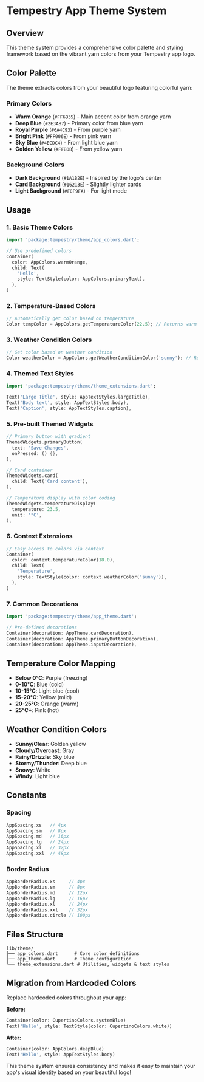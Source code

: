 # Tempestry App Theme System

## Overview
This theme system provides a comprehensive color palette and styling framework based on the vibrant yarn colors from your Tempestry app logo.

## Color Palette
The theme extracts colors from your beautiful logo featuring colorful yarn:

### Primary Colors
- **Warm Orange** (`#FF6B35`) - Main accent color from orange yarn
- **Deep Blue** (`#2E3A87`) - Primary color from blue yarn
- **Royal Purple** (`#6A4C93`) - From purple yarn
- **Bright Pink** (`#FF006E`) - From pink yarn
- **Sky Blue** (`#4ECDC4`) - From light blue yarn
- **Golden Yellow** (`#FFB0B`) - From yellow yarn

### Background Colors
- **Dark Background** (`#1A1B2E`) - Inspired by the logo's center
- **Card Background** (`#16213E`) - Slightly lighter cards
- **Light Background** (`#F8F9FA`) - For light mode

## Usage

### 1. Basic Theme Colors
```dart
import 'package:tempestry/theme/app_colors.dart';

// Use predefined colors
Container(
  color: AppColors.warmOrange,
  child: Text(
    'Hello',
    style: TextStyle(color: AppColors.primaryText),
  ),
)
```

### 2. Temperature-Based Colors
```dart
// Automatically get color based on temperature
Color tempColor = AppColors.getTemperatureColor(22.5); // Returns warm orange
```

### 3. Weather Condition Colors
```dart
// Get color based on weather condition
Color weatherColor = AppColors.getWeatherConditionColor('sunny'); // Returns golden yellow
```

### 4. Themed Text Styles
```dart
import 'package:tempestry/theme/theme_extensions.dart';

Text('Large Title', style: AppTextStyles.largeTitle),
Text('Body text', style: AppTextStyles.body),
Text('Caption', style: AppTextStyles.caption),
```

### 5. Pre-built Themed Widgets
```dart
// Primary button with gradient
ThemedWidgets.primaryButton(
  text: 'Save Changes',
  onPressed: () {},
),

// Card container
ThemedWidgets.card(
  child: Text('Card content'),
),

// Temperature display with color coding
ThemedWidgets.temperatureDisplay(
  temperature: 23.5,
  unit: '°C',
),
```

### 6. Context Extensions
```dart
// Easy access to colors via context
Container(
  color: context.temperatureColor(18.0),
  child: Text(
    'Temperature',
    style: TextStyle(color: context.weatherColor('sunny')),
  ),
)
```

### 7. Common Decorations
```dart
import 'package:tempestry/theme/app_theme.dart';

// Pre-defined decorations
Container(decoration: AppTheme.cardDecoration),
Container(decoration: AppTheme.primaryButtonDecoration),
Container(decoration: AppTheme.inputDecoration),
```

## Temperature Color Mapping
- **Below 0°C**: Purple (freezing)
- **0-10°C**: Blue (cold)
- **10-15°C**: Light blue (cool)
- **15-20°C**: Yellow (mild)
- **20-25°C**: Orange (warm)
- **25°C+**: Pink (hot)

## Weather Condition Colors
- **Sunny/Clear**: Golden yellow
- **Cloudy/Overcast**: Gray
- **Rainy/Drizzle**: Sky blue
- **Stormy/Thunder**: Deep blue
- **Snowy**: White
- **Windy**: Light blue

## Constants
### Spacing
```dart
AppSpacing.xs   // 4px
AppSpacing.sm   // 8px
AppSpacing.md   // 16px
AppSpacing.lg   // 24px
AppSpacing.xl   // 32px
AppSpacing.xxl  // 48px
```

### Border Radius
```dart
AppBorderRadius.xs     // 4px
AppBorderRadius.sm     // 8px
AppBorderRadius.md     // 12px
AppBorderRadius.lg     // 16px
AppBorderRadius.xl     // 24px
AppBorderRadius.xxl    // 32px
AppBorderRadius.circle // 100px
```

## Files Structure
```
lib/theme/
├── app_colors.dart      # Core color definitions
├── app_theme.dart       # Theme configuration
└── theme_extensions.dart # Utilities, widgets & text styles
```

## Migration from Hardcoded Colors
Replace hardcoded colors throughout your app:

**Before:**
```dart
Container(color: CupertinoColors.systemBlue)
Text('Hello', style: TextStyle(color: CupertinoColors.white))
```

**After:**
```dart
Container(color: AppColors.deepBlue)
Text('Hello', style: AppTextStyles.body)
```

This theme system ensures consistency and makes it easy to maintain your app's visual identity based on your beautiful logo!
